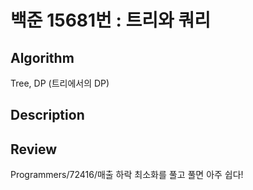 # 백준 15681번 : 트리와 쿼리

## Algorithm

Tree, DP (트리에서의 DP)

## Description


## Review

Programmers/72416/매출 하락 최소화를 풀고 풀면 아주 쉽다!
